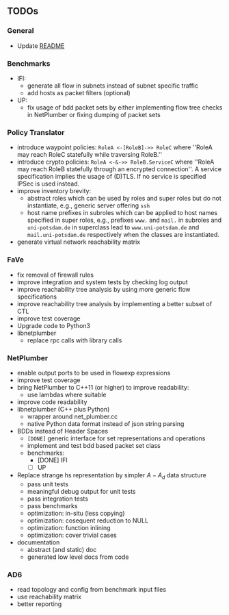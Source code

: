 ## TODOs

### General

 - Update [README](README.md)

### Benchmarks

 - IFI:
    - generate all flow in subnets instead of subnet specific traffic
    - add hosts as packet filters (optional)
 - UP:
    - fix usage of bdd packet sets by either implementing flow tree checks in NetPlumber or fixing dumping of packet sets

### Policy Translator

 - introduce waypoint policies: `RoleA <-[RoleB]->> RoleC` where ''RoleA may reach RoleC statefully while traversing RoleB.''
 - introduce crypto policies: `RoleA <-&->> RoleB.ServiceC` where ''RoleA may reach RoleB statefully through an encrypted connection''. A service specification implies the usage of (D)TLS. If no service is specified IPSec is used instead.
 - improve inventory brevity:
    - abstract roles which can be used by roles and super roles but do not instantiate, e.g., generic server offering `ssh`
    - host name prefixes in subroles which can be applied to host names specified in super roles, e.g., prefixes `www.` and `mail.` in subroles and `uni-potsdam.de` in superclass lead to `www.uni-potsdam.de` and `mail.uni-potsdam.de` respectively when the classes are instantiated.
 - generate virtual network reachability matrix

### FaVe

 - fix removal of firewall rules
 - improve integration and system tests by checking log output
 - improve reachability tree analysis by using more generic flow specifications
 - improve reachability tree analysis by implementing a better subset of CTL
 - improve test coverage
 - Upgrade code to Python3
 - libnetplumber
    - replace rpc calls with library calls

### NetPlumber

 - enable output ports to be used in flowexp expressions
 - improve test coverage
 - bring NetPlumber to C++11 (or higher) to improve readability:
    - use lambdas where suitable
 - improve code readability
 - libnetplumber (C++ plus Python)
    - wrapper around net_plumber.cc
    - native Python data format instead of json string parsing
 - BDDs instead of Header Spaces
    - `[DONE]` generic interface for set representations and operations
    - implement and test bdd based packet set class
    - benchmarks:
      - [DONE] IFI
      - [ ] UP
 - Replace strange hs representation by simpler $A - A_d$ data structure
    - pass unit tests
    - meaningful debug output for unit tests
    - pass integration tests
    - pass benchmarks
    - optimization: in-situ (less copying)
    - optimization: cosequent reduction to NULL
    - optimization: function inlining
    - optimization: cover trivial cases
 - documentation
   - abstract (and static) doc
   - generated low level docs from code

### AD6

 - read topology and config from benchmark input files
 - use reachability matrix
 - better reporting
